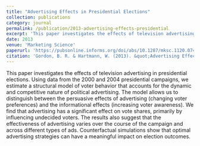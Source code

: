 ```yaml
---
title: "Advertising Effects in Presidential Elections"
collection: publications
category: journal
permalink: /publication/2013-advertising-effects-presidential
excerpt: 'This paper investigates the effects of television advertising in presidential elections.'
date: 2013
venue: 'Marketing Science'
paperurl: 'https://pubsonline.informs.org/doi/abs/10.1287/mksc.1120.0743'
citation: 'Gordon, B. R. & Hartmann, W. (2013). &quot;Advertising Effects in Presidential Elections.&quot; <i>Marketing Science</i>. 32(1), 19-35.'
---
```


This paper investigates the effects of television advertising in presidential elections. Using data from the 2000 and 2004 presidential campaigns, we estimate a structural model of voter behavior that accounts for the dynamic and competitive nature of political advertising. The model allows us to distinguish between the persuasive effects of advertising (changing voter preferences) and the informational effects (increasing voter awareness). We find that advertising has a significant effect on vote shares, primarily by influencing undecided voters. The results also suggest that the effectiveness of advertising varies over the course of the campaign and across different types of ads. Counterfactual simulations show that optimal advertising strategies can have a meaningful impact on election outcomes.